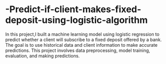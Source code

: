 # -Predict-if-client-makes-fixed-deposit-using-logistic-algorithm
In this project,I built a machine learning model using logistic regression to predict whether a client will subscribe to a fixed deposit offered by a bank. The goal is to use historical data and client information to make accurate predictions. This project involves data preprocessing, model training, evaluation, and making predictions.
